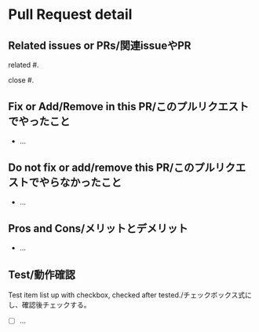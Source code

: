 # Pull Request detail

## Related issues or PRs/関連issueやPR

related #.

close #.

## Fix or Add/Remove in this PR/このプルリクエストでやったこと

- ...

## Do not fix or add/remove this PR/このプルリクエストでやらなかったこと

- ...

## Pros and Cons/メリットとデメリット

- ...

## Test/動作確認

Test item list up with checkbox, checked after tested./チェックボックス式にし、確認後チェックする。

- [ ] ...

